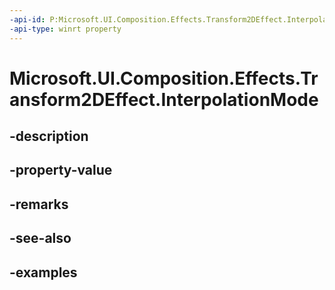 ```yaml
---
-api-id: P:Microsoft.UI.Composition.Effects.Transform2DEffect.InterpolationMode
-api-type: winrt property
---
```


# Microsoft.UI.Composition.Effects.Transform2DEffect.InterpolationMode

<!--
public Microsoft.UI.Composition.Effects.CanvasImageInterpolation InterpolationMode { get; set; }
-->


## -description

## -property-value

## -remarks

## -see-also

## -examples



